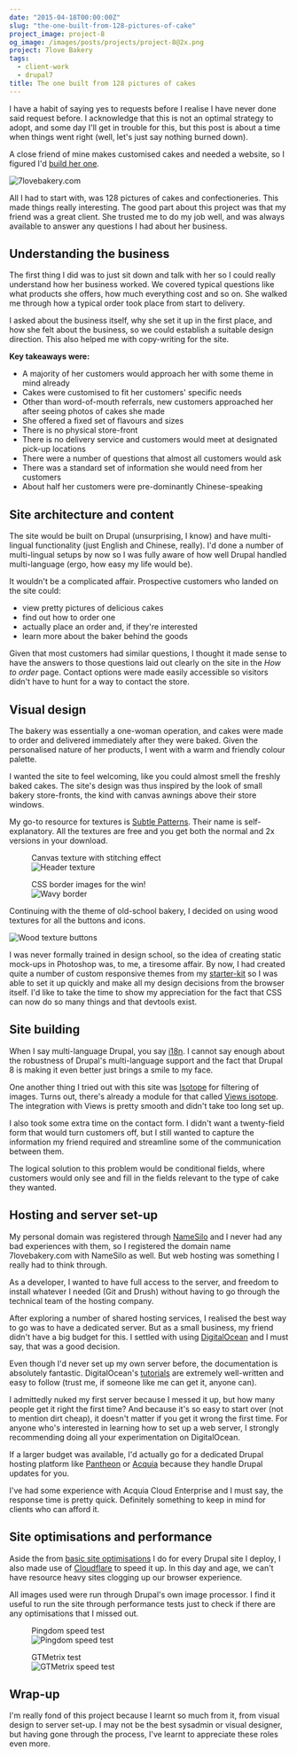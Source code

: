 ```yaml
---
date: "2015-04-18T00:00:00Z"
slug: "the-one-built-from-128-pictures-of-cake"
project_image: project-8
og_image: /images/posts/projects/project-8@2x.png
project: 7love Bakery
tags:
  - client-work
  - drupal7
title: The one built from 128 pictures of cakes
---
```


I have a habit of saying yes to requests before I realise I have never done said request before. I acknowledge that this is not an optimal strategy to adopt, and some day I'll get in trouble for this, but this post is about a time when things went right (well, let's just say nothing burned down).

A close friend of mine makes customised cakes and needed a website, so I figured I'd [build her one](https://web.archive.org/web/20151023084253/http://www.7lovebakery.com:80/).

![7lovebakery.com](/images/posts/7love/7love.jpg)

All I had to start with, was 128 pictures of cakes and confectioneries. This made things really interesting. The good part about this project was that my friend was a great client. She trusted me to do my job well, and was always available to answer any questions I had about her business.

## Understanding the business

The first thing I did was to just sit down and talk with her so I could really understand how her business worked. We covered typical questions like what products she offers, how much everything cost and so on. She walked me through how a typical order took place from start to delivery.

I asked about the business itself, why she set it up in the first place, and how she felt about the business, so we could establish a suitable design direction. This also helped me with copy-writing for the site.

<p class="no-margin"><strong>Key takeaways were:</strong></p>
<ul>
    <li class="no-margin">A majority of her customers would approach her with some theme in mind already</li>
    <li class="no-margin">Cakes were customised to fit her customers' specific needs</li>
    <li class="no-margin">Other than word-of-mouth referrals, new customers approached her after seeing photos of cakes she made</li>
    <li class="no-margin">She offered a fixed set of flavours and sizes</li>
    <li class="no-margin">There is no physical store-front</li>
    <li class="no-margin">There is no delivery service and customers would meet at designated pick-up locations</li>
    <li class="no-margin">There were a number of questions that almost all customers would ask</li>
    <li class="no-margin">There was a standard set of information she would need from her customers</li>
    <li class>About half her customers were pre-dominantly Chinese-speaking</li>
</ul>

## Site architecture and content

The site would be built on Drupal (unsurprising, I know) and have multi-lingual functionality (just English and Chinese, really). I'd done a number of multi-lingual setups by now so I was fully aware of how well Drupal handled multi-language (ergo, how easy my life would be).

<p class="no-margin">It wouldn't be a complicated affair. Prospective customers who landed on the site could:</p>
<ul>
    <li class="no-margin">view pretty pictures of delicious cakes</li>
    <li class="no-margin">find out how to order one</li>
    <li class="no-margin">actually place an order and, if they're interested</li>
    <li>learn more about the baker behind the goods</li>
</ul>

Given that most customers had similar questions, I thought it made sense to have the answers to those questions laid out clearly on the site in the _How to order_ page. Contact options were made easily accessible so visitors didn't have to hunt for a way to contact the store.

## Visual design

The bakery was essentially a one-woman operation, and cakes were made to order and delivered immediately after they were baked. Given the personalised nature of her products, I went with a warm and friendly colour palette.

I wanted the site to feel welcoming, like you could almost smell the freshly baked cakes. The site's design was thus inspired by the look of small bakery store-fronts, the kind with canvas awnings above their store windows.

My go-to resource for textures is [Subtle Patterns](http://subtlepatterns.com/). Their name is self-explanatory. All the textures are free and you get both the normal and 2x versions in your download.

<div class="figure-wrapper">
<figure class="multiple">
    <figcaption>Canvas texture with stitching effect</figcaption>
    <img alt="Header texture" src="/images/posts/7love/canvas.jpg" />
</figure>

<figure class="multiple">
    <figcaption>CSS border images for the win!</figcaption>
    <img alt="Wavy border" src="/images/posts/7love/awning.jpg" />
</figure>
</div>

Continuing with the theme of old-school bakery, I decided on using wood textures for all the buttons and icons.

![Wood texture buttons](/images/posts/7love/buttons.jpg)

I was never formally trained in design school, so the idea of creating static mock-ups in Photoshop was, to me, a tiresome affair. By now, I had created quite a number of custom responsive themes from my [starter-kit](https://www.drupal.org/sandbox/hj_chen/2345293) so I was able to set it up quickly and make all my design decisions from the browser itself. I'd like to take the time to show my appreciation for the fact that CSS can now do so many things and that devtools exist.

## Site building

When I say multi-language Drupal, you say [i18n](https://www.drupal.org/project/i18n). I cannot say enough about the robustness of Drupal's multi-language support and the fact that Drupal 8 is making it even better just brings a smile to my face.

One another thing I tried out with this site was [Isotope](http://isotope.metafizzy.co/) for filtering of images. Turns out, there's already a module for that called [Views isotope](https://www.drupal.org/project/views_isotope). The integration with Views is pretty smooth and didn't take too long set up.

I also took some extra time on the contact form. I didn't want a twenty-field form that would turn customers off, but I still wanted to capture the information my friend required and streamline some of the communication between them.

The logical solution to this problem would be conditional fields, where customers would only see and fill in the fields relevant to the type of cake they wanted.

## Hosting and server set-up

My personal domain was registered through [NameSilo](http://www.namesilo.com/) and I never had any bad experiences with them, so I registered the domain name 7lovebakery.com with NameSilo as well. But web hosting was something I really had to think through.

As a developer, I wanted to have full access to the server, and freedom to install whatever I needed (Git and Drush) without having to go through the technical team of the hosting company.

After exploring a number of shared hosting services, I realised the best way to go was to have a dedicated server. But as a small business, my friend didn't have a big budget for this. I settled with using [DigitalOcean](https://www.digitalocean.com/) and I must say, that was a good decision.

Even though I'd never set up my own server before, the documentation is absolutely fantastic. DigitalOcean's [tutorials](https://www.digitalocean.com/community/tutorials) are extremely well-written and easy to follow (trust me, if someone like me can get it, anyone can).

I admittedly nuked my first server because I messed it up, but how many people get it right the first time? And because it's so easy to start over (not to mention dirt cheap), it doesn't matter if you get it wrong the first time. For anyone who's interested in learning how to set up a web server, I strongly recommending doing all your experimentation on DigitalOcean.

If a larger budget was available, I'd actually go for a dedicated Drupal hosting platform like [Pantheon](https://pantheon.io/) or [Acquia](https://www.acquia.com/) because they handle Drupal updates for you.

I've had some experience with Acquia Cloud Enterprise and I must say, the response time is pretty quick. Definitely something to keep in mind for clients who can afford it.

## Site optimisations and performance

Aside the from [basic site optimisations](/blog/drupal-101-basic-site-optimisations/) I do for every Drupal site I deploy, I also made use of [Cloudflare](https://www.cloudflare.com/) to speed it up. In this day and age, we can't have resource heavy sites clogging up our browser experience.

All images used were run through Drupal's own image processor. I find it useful to run the site through performance tests just to check if there are any optimisations that I missed out.

<figure>
    <figcaption>Pingdom speed test</figcaption>
    <img alt="Pingdom speed test" src="/images/posts/7love/pingdom.jpg">
</figure>

<figure>
    <figcaption>GTMetrix test</figcaption>
    <img alt="GTMetrix speed test" src="/images/posts/7love/gtmetrix.jpg">
</figure>

## Wrap-up

I'm really fond of this project because I learnt so much from it, from visual design to server set-up. I may not be the best sysadmin or visual designer, but having gone through the process, I've learnt to appreciate these roles even more.
